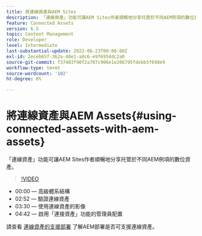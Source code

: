 ```yaml
---
title: 將連線資產與AEM Sites
description: 「連線資產」功能可讓AEM Sites作者順暢地分享托管於不同AEM例項的數位資產。
feature: Connected Assets
version: 6.5
topic: Content Management
role: Developer
level: Intermediate
last-substantial-update: 2022-06-23T00:00:00Z
exl-id: 2eceb65f-362a-48e1-a8c6-e9f6954dc2a0
source-git-commit: f37483f90f2a707c906e1e206795fdebb5f698e9
workflow-type: tm+mt
source-wordcount: '102'
ht-degree: 0%

---
```


# 將連線資產與AEM Assets{#using-connected-assets-with-aem-assets}

「連線資產」功能可讓AEM Sites作者順暢地分享托管於不同AEM例項的數位資產。

>[!VIDEO](https://video.tv.adobe.com/v/26060?quality=12&learn=on)

* 00:00 — 高級體系結構
* 02:52 — 驗證連線資產
* 03:30 — 使用連線資產的影像
* 04:42 — 啟用「連接資產」功能的管理員配置

請查看 [連線資產的支援部署](https://experienceleague.adobe.com/docs/experience-manager-65/assets/using/use-assets-across-connected-assets-instances.html#prerequisites) 了解AEM部署是否可支援連線資產。
